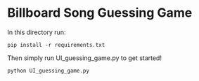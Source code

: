 # Billboard Song Guessing Game

In this directory run:
```
pip install -r requirements.txt
```

Then simply run UI_guessing_game.py to get started!
```
python UI_guessing_game.py
```